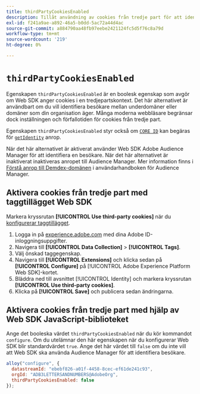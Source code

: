 ```yaml
---
title: thirdPartyCookiesEnabled
description: Tillåt användning av cookies från tredje part för att identifiera besökare.
exl-id: f241a9ae-a892-46a5-b0dd-5ac72a44d4ac
source-git-commit: a884790aa48fb97eebe2421124fc5d5f76c8a79d
workflow-type: tm+mt
source-wordcount: '219'
ht-degree: 0%

---
```



# `thirdPartyCookiesEnabled`

Egenskapen `thirdPartyCookiesEnabled` är en boolesk egenskap som avgör om Web SDK anger cookies i en tredjepartskontext. Det här alternativet är användbart om du vill identifiera besökare mellan underdomäner eller domäner som din organisation äger. Många moderna webbläsare begränsar dock inställningen och förfallotiden för cookies från tredje part.

Egenskapen `thirdPartyCookiesEnabled` styr också om [`CORE ID`](../../identity/overview.md#tracking-coreid-web-sdk) kan begäras för [`getIdentity`](../getidentity.md) anrop.

När det här alternativet är aktiverat använder Web SDK Adobe Audience Manager för att identifiera en besökare. När det här alternativet är inaktiverat inaktiveras anropet till Audience Manager. Mer information finns i [Förstå anrop till Demdex-domänen](https://experienceleague.adobe.com/docs/audience-manager/user-guide/reference/demdex-calls.html) i användarhandboken för Audience Manager.

## Aktivera cookies från tredje part med taggtillägget Web SDK

Markera kryssrutan **[!UICONTROL Use third-party cookies]** när du [konfigurerar taggtillägget](/help/tags/extensions/client/web-sdk/web-sdk-extension-configuration.md).

1. Logga in på [experience.adobe.com](https://experience.adobe.com) med dina Adobe ID-inloggningsuppgifter.
1. Navigera till **[!UICONTROL Data Collection]** > **[!UICONTROL Tags]**.
1. Välj önskad taggegenskap.
1. Navigera till **[!UICONTROL Extensions]** och klicka sedan på **[!UICONTROL Configure]** på [!UICONTROL Adobe Experience Platform Web SDK]-kortet.
1. Bläddra ned till avsnittet [!UICONTROL Identity] och markera kryssrutan **[!UICONTROL Use third-party cookies]**.
1. Klicka på **[!UICONTROL Save]** och publicera sedan ändringarna.

## Aktivera cookies från tredje part med hjälp av Web SDK JavaScript-biblioteket

Ange det booleska värdet `thirdPartyCookiesEnabled` när du kör kommandot `configure`. Om du utelämnar den här egenskapen när du konfigurerar Web SDK blir standardvärdet `true`. Ange det här värdet till `false` om du inte vill att Web SDK ska använda Audience Manager för att identifiera besökare.

```js
alloy("configure", {
  datastreamId: "ebebf826-a01f-4458-8cec-ef61de241c93",
  orgId: "ADB3LETTERSANDNUMBERS@AdobeOrg",
  thirdPartyCookiesEnabled: false
});
```
